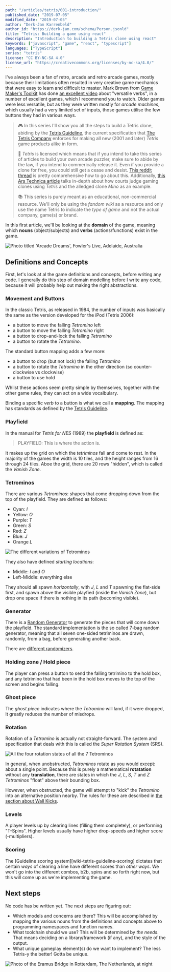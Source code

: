 ```yaml
---
path: "/articles/tetris/001-introduction/"
published_date: "2019-07-05"
modified_date: "2019-07-05"
author: "Derk-Jan Karrenbeld"
author_id: "https://derk-jan.com/schema/Person.jsonld"
title: "Tetris: Building a game using react"
description: "Introduction to building a Tetris clone using react"
keywords: ["javascript", "game", "react", "typescript"]
languages: ["TypeScript"]
series: "tetris"
license: "CC BY-NC-SA 4.0"
license_url: "https://creativecommons.org/licenses/by-nc-sa/4.0/"
---
```


I've always been a fan of retro, arcade and retro arcade games, mostly because their limitations often  resulted in very creative game mechanics that were easy to learn and difficult to master. Mark Brown from [Game Maker's Toolkit][youtube-game-makers-toolkit] has done [an excellent video][youtube-game-makers-toolkit] about "versatile verbs", in a number of excellent games, which I recommend you to watch. Older games were less versatile, but as they were written mostly for _arcade machines_, which usually had a very limited set of inputs, those games utilise the few buttons they had in various ways.

> 🎮 In this series I'll show you all the steps to build a Tetris clone, abiding by the [Tetris Guideline][wiki-tetris-guideline], the current specification that [The Tetris Company][wiki-tetris-company] enforces for making all new (2001 and later) _Tetris_ game products alike in form.
>
> 🛑 _Tetris_ is licensed which means that if you intend to take this series of articles to build your own arcade puzzler, make sure to abide by the law, if you intend to commerically release it. Even if you provide a clone for free, you could still get a cease and desist. [This reddit thread][reddit-tetris] is pretty comprehensive how to go about this. Additionally, [this Ars Technica article][article-law-tetris-clone] talks in-depth about how courts judge gaming clones using _Tetris_ and the alledged clone _Mino_ as an example.
>
> 📚 This series is purely meant as an educational, non-commercial resource. We'll only be using the _fandom wiki_ as a resource and only use the name Tetris to indicate the _type of game_ and not the actual company, game(s) or brand.

In this first article, we'll be looking at the **domain** of the game, meaning which **nouns** (object/subjects) and **verbs** (actions/functions) exist in the game.

![Photo titled 'Arcade Dreams', Fowler's Live, Adelaide, Australia](../../images/articles/tetris/001-introduction/intro.jpg "Photo by Ben Neale (https://unsplash.com/@ben_neale) on Unsplash (https://unsplash.com/)")

## Definitions and Concepts

First, let's look at al the game definitions and concepts, before writing any code. I generally do this step of domain modelling before I write any code, because it will probably help out making the right abstractions.

### Movement and Buttons

In the classic Tetris, as released in 1984, the number of inputs was basically the same as the version developed for the iPod (Tetris 2006):

- a button to move the falling _Tetromino_ left
- a button to move the falling _Tetromino_ right
- a button to drop-and-lock the falling _Tetromino_
- a button to rotate the _Tetromino_.

The standard button mapping adds a few more:

- a button to drop (but not lock) the falling _Tetromino_
- a button to rotate the _Tetromino_ in the other direction (so counter-clockwise vs clockwise)
- a button to use hold

Whilst these actions seem pretty simple by themselves, together with the other game rules, they can act on a wide vocalbulary.

Binding a specific _verb_ to a button is what we call a **mapping**. The mapping has standards as defined by the [Tetris Guideline][wiki-tetris-guideline].

### Playfield

In the manual for _Tetris for NES_ (1989) the **playfield** is defined as:

> PLAYFIELD: This is where the action is.

It makes up the grid on which the _tetriminos_ fall and come to rest. In the majority of the games the width is 10 tiles, and the height ranges from 16 through 24 tiles. Aboe the grid, there are 20 rows "hidden", which is called the _Vanish Zone_.

### Tetrominos

There are various _Tetrominos_: shapes that come dropping down from the top of the playfield. They are defined as follows:

- Cyan: _I_
- Yellow: _O_
- Purple: _T_
- Green: _S_
- Red: _Z_
- Blue: _J_
- Orange _L_

![The different variations of Tetrominos](../../images/articles/tetris/001-introduction/variations.png "All the Tetrominos")

They also have defined _starting locations_:

- Middle: _I_ and _O_
- Left-Middle: everything else

They should all spawn _horizontally_, with _J_, _L_ and _T_ spawning the flat-side first, and spawn above the visible playfied (inside the _Vanish Zone_), but drop one space if there is nothing in its path (becoming visible).

### Generator

There is a [Random Generator][wiki-tetris-guideline-random] to generate the pieces that will come down the playfield. The standard implementation is the so called 7-bag random generator, meaning that all seven one-sided tetriminos are drawn, randomly, from a bag, before generating another back.

There are [different randomizers][wiki-tetris-guideline-random-alt].

### Holding zone / Hold piece

The player can press a button to send the falling tetrimino to the hold box, and any tetrimino that had been in the hold box moves to the top of the screen and begins falling.

### Ghost piece

The _ghost piece_ indicates where the _Tetromino_ will land, if it were dropped, It greatly reduces the number of misdrops.

### Rotation

Rotation of a _Tetromino_ is actually not straight-forward. The system and specification that deals with this is called the _Super Rotation System_ (SRS).

![All the four rotation states of all the 7 Tetrominos](../../images/articles/tetris/001-introduction/srs.png "The various rotations when using the SRS.")

In general, when unobstructed, _Tetrominos_ rotate as you would except: about a single point. Because this is purely a mathematical **rotatation** without any **translation**, there are states in which the _J_, _L_, _S_, _T_ and _Z_ _Tetrominos_ "float" above their bounding box.

However, when obstructed, the game will attempt to "kick" the _Tetromino_ into an alternative position nearby. The rules for these are described in [the section about Wall Kicks][wiki-tetris-guideline-rotation].

### Levels

A player levels up by clearing lines (filling them completely), or performing "T-Spins". Higher levels usually have higher drop-speeds and higher score (-multipliers).

### Scoring

The [Guideline scoring system][wiki-tetris-guideline-scoring] dictates that certain _ways_ of clearing a line have different scores than _other ways_. We won't go into the different combos, b2b, spins and so forth right now, but this will come up as we're implementing the game.

## Next steps

No code has be written yet. The next steps are figuring out:

- Which models and concerns are there? This will be accomplished by mapping the various nouns from the definitions and concepts above to programming namespaces and function names.
- What toolchain should we use? This will be determined by _the needs_. That means deciding on a library/framework (if any), and the style of the output.
- What unique gameplay element(s) do we want to implement? The less Tetris-y the better! Gotta be unique.

![Photo of the Eramus Bridge in Rotterdam, The Netherlands, at night](../../images/articles/tetris/001-introduction/outro.jpg "Photo by Harold Wijnholds (https://unsplash.com/@harold) on Unsplash (https://unsplash.com/)")

[youtube-game-makers-toolkit]: https://www.youtube.com/watch?v=7daTGyVZ60I
[wiki-tetris-guideline]: https://tetris.fandom.com/wiki/Tetris_Guideline
[wiki-tetris-company]: https://tetris.fandom.com/wiki/The_Tetris_Company
[reddit-tetris]: https://www.reddit.com/r/gamedev/comments/5kkk82/law_concerns_when_creating_a_game_inspired_by/
[article-law-tetris-clone]: https://arstechnica.com/gaming/2012/06/defining-tetris-how-courts-judge-gaming-clones/
[wiki-tetris-guideline-rotation]: https://tetris.fandom.com/wiki/SRS#Wall_Kicks
[wiki-tetris-guideline-random]: https://tetris.fandom.com/wiki/Random_Generator
[wiki-tetris-guideline-random-alt]: https://tetris.fandom.com/wiki/TGM_randomizer
[wiki-tetris-guidleline-scoring]: https://tetris.fandom.com/wiki/Scoring#Guideline_scoring_system
